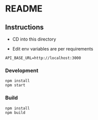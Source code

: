 # README

## Instructions

- CD into this directory

- Edit env variables are per requirements
```
API_BASE_URL=http://localhost:3000
```

### Development

```
npm install
npm start
```

### Build

```
npm install
npm build
```

